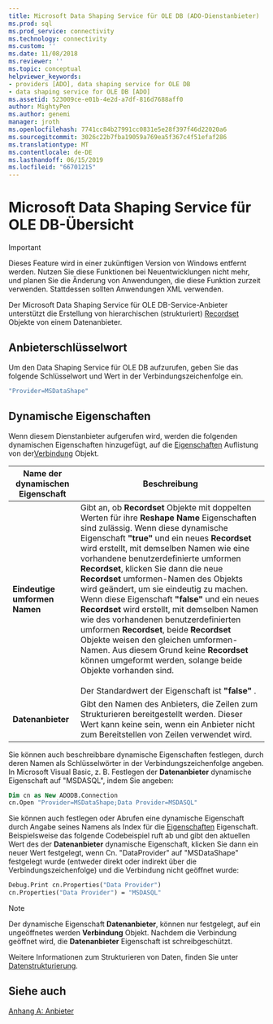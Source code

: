 ```yaml
---
title: Microsoft Data Shaping Service für OLE DB (ADO-Dienstanbieter) | Microsoft-Dokumentation
ms.prod: sql
ms.prod_service: connectivity
ms.technology: connectivity
ms.custom: ''
ms.date: 11/08/2018
ms.reviewer: ''
ms.topic: conceptual
helpviewer_keywords:
- providers [ADO], data shaping service for OLE DB
- data shaping service for OLE DB [ADO]
ms.assetid: 523009ce-e01b-4e2d-a7df-816d7688aff0
author: MightyPen
ms.author: genemi
manager: jroth
ms.openlocfilehash: 7741cc84b27991cc0831e5e28f397f46d22020a6
ms.sourcegitcommit: 3026c22b7fba19059a769ea5f367c4f51efaf286
ms.translationtype: MT
ms.contentlocale: de-DE
ms.lasthandoff: 06/15/2019
ms.locfileid: "66701215"
---
```

# <a name="microsoft-data-shaping-service-for-ole-db-overview"></a>Microsoft Data Shaping Service für OLE DB-Übersicht
> [!IMPORTANT]
>  Dieses Feature wird in einer zukünftigen Version von Windows entfernt werden. Nutzen Sie diese Funktionen bei Neuentwicklungen nicht mehr, und planen Sie die Änderung von Anwendungen, die diese Funktion zurzeit verwenden. Stattdessen sollten Anwendungen XML verwenden.

 Der Microsoft Data Shaping Service für OLE DB-Service-Anbieter unterstützt die Erstellung von hierarchischen (strukturiert) [Recordset](../../../ado/reference/ado-api/recordset-object-ado.md) Objekte von einem Datenanbieter.

## <a name="provider-keyword"></a>Anbieterschlüsselwort
 Um den Data Shaping Service für OLE DB aufzurufen, geben Sie das folgende Schlüsselwort und Wert in der Verbindungszeichenfolge ein.

```vb
"Provider=MSDataShape"
```

## <a name="dynamic-properties"></a>Dynamische Eigenschaften
 Wenn diesem Dienstanbieter aufgerufen wird, werden die folgenden dynamischen Eigenschaften hinzugefügt, auf die [Eigenschaften](../../../ado/reference/ado-api/properties-collection-ado.md) Auflistung von der[Verbindung](../../../ado/reference/ado-api/connection-object-ado.md) Objekt.

|Name der dynamischen Eigenschaft|Beschreibung|
|---------------------------|-----------------|
|**Eindeutige umformen Namen**|Gibt an, ob **Recordset** Objekte mit doppelten Werten für ihre **Reshape Name** Eigenschaften sind zulässig. Wenn diese dynamische Eigenschaft **"true"** und ein neues **Recordset** wird erstellt, mit demselben Namen wie eine vorhandene benutzerdefinierte umformen **Recordset**, klicken Sie dann die neue  **Recordset** umformen-Namen des Objekts wird geändert, um sie eindeutig zu machen. Wenn diese Eigenschaft **"false"** und ein neues **Recordset** wird erstellt, mit demselben Namen wie des vorhandenen benutzerdefinierten umformen **Recordset**, beide **Recordset**  Objekte weisen den gleichen umformen-Namen. Aus diesem Grund keine **Recordset** können umgeformt werden, solange beide Objekte vorhanden sind.<br /><br /> Der Standardwert der Eigenschaft ist **"false"** .|
|**Datenanbieter**|Gibt den Namen des Anbieters, die Zeilen zum Strukturieren bereitgestellt werden. Dieser Wert kann keine sein, wenn ein Anbieter nicht zum Bereitstellen von Zeilen verwendet wird.|

 Sie können auch beschreibbare dynamische Eigenschaften festlegen, durch deren Namen als Schlüsselwörter in der Verbindungszeichenfolge angeben. In Microsoft Visual Basic, z. B. Festlegen der **Datenanbieter** dynamische Eigenschaft auf "MSDASQL", indem Sie angeben:

```vb
Dim cn as New ADODB.Connection
cn.Open "Provider=MSDataShape;Data Provider=MSDASQL"
```

 Sie können auch festlegen oder Abrufen eine dynamische Eigenschaft durch Angabe seines Namens als Index für die [Eigenschaften](../../../ado/reference/ado-api/properties-collection-ado.md) Eigenschaft. Beispielsweise das folgende Codebeispiel ruft ab und gibt den aktuellen Wert des der **Datenanbieter** dynamische Eigenschaft, klicken Sie dann ein neuer Wert festgelegt, wenn Cn. "DataProvider" auf "MSDataShape" festgelegt wurde (entweder direkt oder indirekt über die Verbindungszeichenfolge) und die Verbindung nicht geöffnet wurde:

```vb
Debug.Print cn.Properties("Data Provider")
cn.Properties("Data Provider") = "MSDASQL"
```

> [!NOTE]
>  Der dynamische Eigenschaft **Datenanbieter**, können nur festgelegt, auf ein ungeöffnetes werden **Verbindung** Objekt. Nachdem die Verbindung geöffnet wird, die **Datenanbieter** Eigenschaft ist schreibgeschützt.

 Weitere Informationen zum Strukturieren von Daten, finden Sie unter [Datenstrukturierung](../../../ado/guide/data/data-shaping-overview.md).

## <a name="see-also"></a>Siehe auch
 [Anhang A: Anbieter](../../../ado/guide/appendixes/appendix-a-providers.md)
